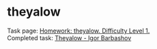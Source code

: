 # theyalow
Task page: [Homework: theyalow. Difficulty Level 1.](https://github.com/rolling-scopes-school/tasks/blob/master/tasks/markups/level%201/theyalow/theyalow-en.md)  
Completed task: [Theyalow - Igor Barbashov](https://theyalow.firebaseapp.com/)
